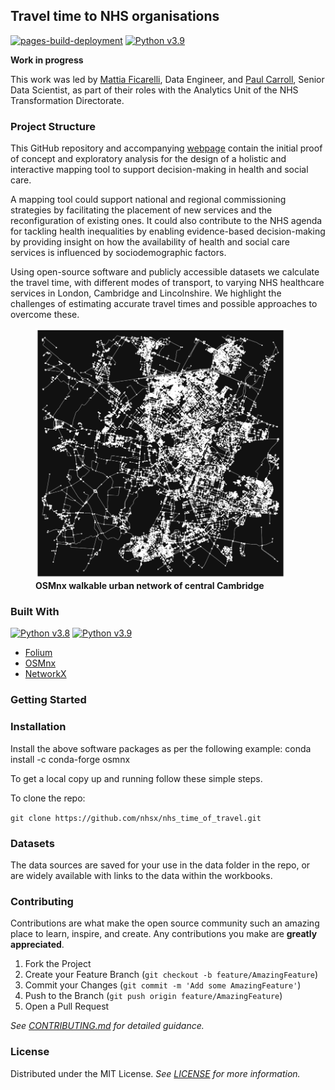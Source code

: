 ## Travel time to NHS organisations

[![pages-build-deployment](https://github.com/nhsx/nhs_time_of_travel/actions/workflows/pages/pages-build-deployment/badge.svg)](https://github.com/nhsx/nhs_time_of_travel/actions/workflows/pages/pages-build-deployment) [![Python v3.9](https://img.shields.io/badge/python-v3.9-blue.svg)](https://www.python.org/downloads/release/python-390/)

<b>Work in progress</b>

This work was led by [Mattia Ficarelli](https://github.com/mattia-ficarelli), Data Engineer, and [Paul Carroll](https://github.com/pauliecarroll), Senior Data Scientist, as part of their roles with the Analytics Unit of the NHS Transformation Directorate.

### Project Structure

This GitHub repository and accompanying [webpage]( https://nhsx.github.io/nhs_time_of_travel/) contain the initial proof of concept and exploratory analysis for the design of a holistic and interactive mapping tool to support decision-making in health and social care.

A mapping tool could support national and regional commissioning strategies by facilitating the placement of new services and the reconfiguration of existing ones. It could also contribute to the NHS agenda for tackling health inequalities by enabling evidence-based decision-making by providing insight on how the availability of health and social care services is influenced by sociodemographic factors.

Using open-source software and publicly accessible datasets we calculate the travel time, with different modes of transport, to varying NHS healthcare services in London, Cambridge and Lincolnshire. We highlight the challenges of estimating accurate travel times and possible approaches to overcome these. 

<figure>
  <img src="images/png/cambridge_osmnx_nodes.png" width="400" height="400">
  <figcaption><b>OSMnx walkable urban network of central Cambridge</b></figcaption>
</figure>

### Built With

[![Python v3.8](https://img.shields.io/badge/python-v3.8-blue.svg)](https://www.python.org/downloads/release/python-380/)
[![Python v3.9](https://img.shields.io/badge/python-v3.9-blue.svg)](https://www.python.org/downloads/release/python-390/)
- [Folium](https://python-visualization.github.io/folium/)
- [OSMnx](https://osmnx.readthedocs.io/en/stable/)
- [NetworkX](https://networkx.org/)

### Getting Started

### Installation

Install the above software packages as per the following example:
conda install -c conda-forge osmnx

To get a local copy up and running follow these simple steps.

To clone the repo:

`git clone https://github.com/nhsx/nhs_time_of_travel.git`

### Datasets

The data sources are saved for your use in the data folder in the repo, or are widely available with links to the data within the workbooks. 

### Contributing

Contributions are what make the open source community such an amazing place to learn, inspire, and create. Any contributions you make are **greatly appreciated**.

1. Fork the Project
2. Create your Feature Branch (`git checkout -b feature/AmazingFeature`)
3. Commit your Changes (`git commit -m 'Add some AmazingFeature'`)
4. Push to the Branch (`git push origin feature/AmazingFeature`)
5. Open a Pull Request

_See [CONTRIBUTING.md](./CONTRIBUTING.md) for detailed guidance._

### License

Distributed under the MIT License. _See [LICENSE](./LICENSE) for more information._


